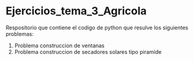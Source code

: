 # **Ejercicios_tema_3_Agricola**

Respositorio que contiene el codigo de python que resulve los siguientes problemas:

1. Problema construccion de ventanas
2. Problema construccion de secadores solares tipo piramide
